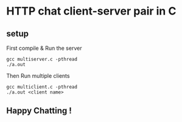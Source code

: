 # HTTP chat client-server pair in C

## setup

First compile & Run the server 
```
gcc multiserver.c -pthread
./a.out
```

Then Run multiple clients
```
gcc multiclient.c -pthread
./a.out <client name>
```
## Happy Chatting !

